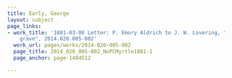 ```yaml
---
title: Early, George
layout: subject
page_links:
- work_title: '1881-03-08 Letter: P. Emory Aldrich to J. W. Lovering, "no pc myrtle
    grave", 2014.020.005-002'
  work_url: pages/works/2014-020-005-002
  page_title: 2014_020_005-002_NoPCMyrtle1881-1
  page_anchor: page-1484512

---
```

